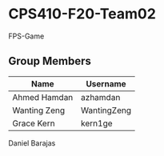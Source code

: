 # CPS410-F20-Team02
FPS-Game


## Group Members

Name | Username
----------------- | -----------------
Ahmed Hamdan      |  azhamdan
Wanting Zeng      |  WantingZeng
Grace Kern        |  kern1ge
Daniel Barajas      
